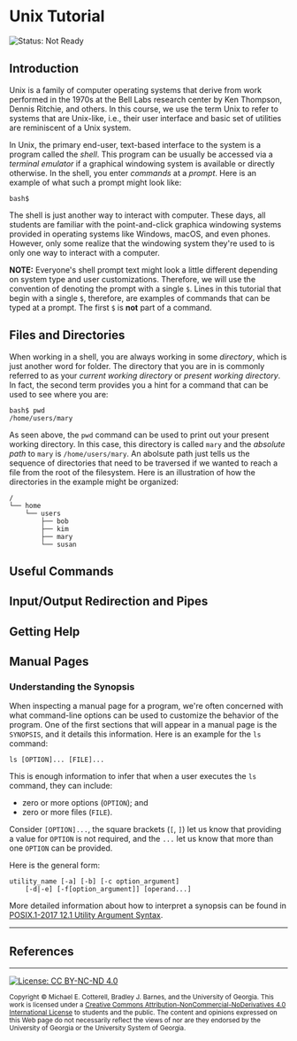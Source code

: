 # Unix Tutorial

![Status: Not Ready](https://img.shields.io/badge/Status-Not%20Ready-red.svg)

## Introduction

Unix is a family of computer operating systems that derive from work performed
in the 1970s at the Bell Labs research center by Ken Thompson, Dennis Ritchie, 
and others. In this course, we use the term Unix to refer to systems that are
Unix-like, i.e., their user interface and basic set of utilities are 
reminiscent of a Unix system. 

In Unix, the primary end-user, text-based interface to the system is a program 
called the _shell_. This program can be usually be accessed via a 
_terminal emulator_ if a graphical windowing system is available or directly
otherwise. In the shell, you enter _commands_ at a _prompt_. Here is an
example of what such a prompt might look like:

```
bash$
```

The shell is just another way to interact with computer. These days, all
students are familiar with the point-and-click graphica windowing systems
provided in operating systems like Windows, macOS, and even phones.
However, only some realize that the windowing system they're used to is
only one way to interact with a computer. 

**NOTE:** Everyone's shell prompt text might look a little different depending
on system type and user customizations. Therefore, we will use the convention 
of denoting the prompt with a single `$`. Lines in this tutorial that begin with 
a single `$`, therefore, are examples of commands that can be typed at a
prompt. The first `$` is **not** part of a command.

## Files and Directories

When working in a shell, you are always working in some _directory_, which
is just another word for folder. The directory that you are in is commonly
referred to as your _current working directory_ or _present working directory_.
In fact, the second term provides you a hint for a command that can be used
to see where you are:

```
bash$ pwd
/home/users/mary
```

As seen above, the `pwd` command can be used to print out your present
working directory. In this case, this directory is called `mary` and
the _absolute path_ to `mary` is `/home/users/mary`. An abolsute path
just tells us the sequence of directories that need to be traversed
if we wanted to reach a file from the root of the filesystem. Here is
an illustration of how the directories in the example might be
organized:

```
/
└── home
    └── users
        ├── bob
        ├── kim
        ├── mary
        └── susan
```


## Useful Commands

## Input/Output Redirection and Pipes

## Getting Help

## Manual Pages

### Understanding the Synopsis

When inspecting a manual page for a program, we're often concerned with what command-line
options can be used to customize the behavior of the program. One of the first sections
that will appear in a manual page is the `SYNOPSIS`, and it details this information.
Here is an example for the `ls` command:

```
ls [OPTION]... [FILE]...
```

This is enough information to infer that when a user executes the `ls` command, they 
can include:
* zero or more options (`OPTION`); and
* zero or more files (`FILE`).

Consider `[OPTION]...`, the square brackets (`[`, `]`) let us know that providing
a value for `OPTION` is not required, and the `...` let us know that more than
one `OPTION` can be provided.

Here is the general form:

```
utility_name [-a] [-b] [-c option_argument]
    [-d|-e] [-f[option_argument]] [operand...]
```

More detailed information about how to interpret a synopsis can be found in
[POSIX.1-2017 12.1 Utility Argument Syntax](https://pubs.opengroup.org/onlinepubs/9699919799/basedefs/V1_chap12.html#tag_12_01).

<hr/>

## References

<hr/>

[![License: CC BY-NC-ND 4.0](https://img.shields.io/badge/License-CC%20BY--NC--ND%204.0-lightgrey.svg)](http://creativecommons.org/licenses/by-nc-nd/4.0/)

<small>
Copyright &copy; Michael E. Cotterell, Bradley J. Barnes, and the University of Georgia.
This work is licensed under a <a rel="license" href="http://creativecommons.org/licenses/by-nc-nd/4.0/">Creative Commons Attribution-NonCommercial-NoDerivatives 4.0 International License</a> to students and the public.
The content and opinions expressed on this Web page do not necessarily reflect the views of nor are they endorsed by the University of Georgia or the University System of Georgia.
</small>
